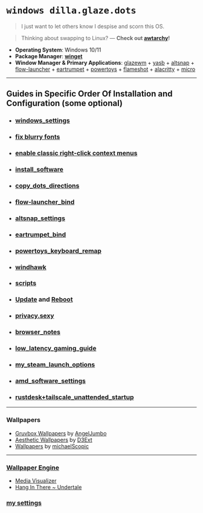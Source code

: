 # `windows dilla.glaze.dots`
> I just want to let others know I despise and scorn this OS.

> Thinking about swapping to Linux? — **Check out [awtarchy](https://github.com/dillacorn/awtarchy)!**

- **Operating System**: Windows 10/11
- **Package Manager**: [**winget**](https://winget.run/)
- **Window Manager & Primary Applications**: [glazewm](https://github.com/glzr-io/glazewm) + [yasb](https://github.com/amnweb/yasb) + [altsnap](https://github.com/RamonUnch/AltSnap) + [flow-launcher](https://github.com/Flow-Launcher/Flow.Launcher) + [eartrumpet](https://github.com/File-New-Project/EarTrumpet) + [powertoys](https://github.com/microsoft/PowerToys) + [flameshot](https://github.com/flameshot-org/flameshot) + [alacritty](https://github.com/alacritty/alacritty) + [micro](https://github.com/zyedidia/micro)
---
## Guides in Specific Order Of Installation and Configuration (some optional)
- ### [**windows_settings**](https://github.com/dillacorn/win-glaze-dots/blob/main/windows_settings.md)
- ### [**fix blurry fonts**](https://www.youtube.com/watch?v=YRqoVG-ApSI)
- ### [**enable classic right-click context menus**](https://winaero.com/how-to-enable-full-context-menus-in-windows-11/#Enable_the_classic_context_menus_manually_in_Windows_11)
- ### [**install_software**](https://github.com/dillacorn/win-glaze-dots/blob/main/install_software.md)
- ### [**copy_dots_directions**](https://github.com/dillacorn/win-glaze-dots/blob/main/copy_dots_directions.md)
- ### [**flow-launcher_bind**](https://github.com/dillacorn/win-glaze-dots/blob/main/flow-launcher_bind.png)
- ### [**altsnap_settings**](https://github.com/dillacorn/win-glaze-dots/blob/main/altsnap_settings.md)
- ### [**eartrumpet_bind**](https://github.com/dillacorn/win-glaze-dots/blob/main/eartrumpet_bind.png)
- ### [**powertoys_keyboard_remap**](https://github.com/dillacorn/win-glaze-dots/blob/main/powertoys.md)
- ### [**windhawk**](https://github.com/dillacorn/win-glaze-dots/blob/main/windhawk.md)
- ### [**scripts**](https://github.com/dillacorn/win-glaze-dots/tree/main/scripts)
- ### [**Update**](https://support.microsoft.com/en-us/windows/windows-update-faq-8a903416-6f45-0718-f5c7-375e92dddeb2) and [**Reboot**](https://support.microsoft.com/en-us/windows/restart-reboot-your-pc-110262aa-fc79-1c33-7b00-c140ae3a6dac)
- ### [**privacy.sexy**](https://github.com/dillacorn/win-glaze-dots/blob/main/privacy.sexy.md)
- ### [**browser_notes**](https://github.com/dillacorn/win-glaze-dots/tree/main/browser_notes)
- ### [**low_latency_gaming_guide**](https://github.com/dillacorn/win-glaze-dots/blob/main/low_latency_gaming_guide.md)
- ### [**my_steam_launch_options**](https://github.com/dillacorn/win-glaze-dots/blob/main/steam_launch_options.md)
- ### [**amd_software_settings**](https://github.com/dillacorn/win-glaze-dots/blob/main/amd_software_settings.md)
- ### [**rustdesk+tailscale_unattended_startup**](https://github.com/dillacorn/win-glaze-dots/blob/main/rustdesk+tailscale_unattended_startup.md)
---
### Wallpapers
- [Gruvbox Wallpapers](https://github.com/AngelJumbo/gruvbox-wallpapers) by [AngelJumbo](https://github.com/AngelJumbo)
- [Aesthetic Wallpapers](https://github.com/D3Ext/aesthetic-wallpapers) by [D3Ext](https://github.com/D3Ext)
- [Wallpapers](https://github.com/michaelScopic/Wallpapers) by [michaelScopic](https://github.com/michaelScopic)
---
### [Wallpaper Engine](https://store.steampowered.com/app/431960/Wallpaper_Engine)
- [Media Visualizer](https://steamcommunity.com/sharedfiles/filedetails/?id=2890984249)
- [Hang In There ~ Undertale](https://steamcommunity.com/sharedfiles/filedetails/?id=919213241)

### [my settings](https://github.com/dillacorn/win-glaze-dots/tree/main/ScreenShots_For_Guides/wallpaper_engine)

